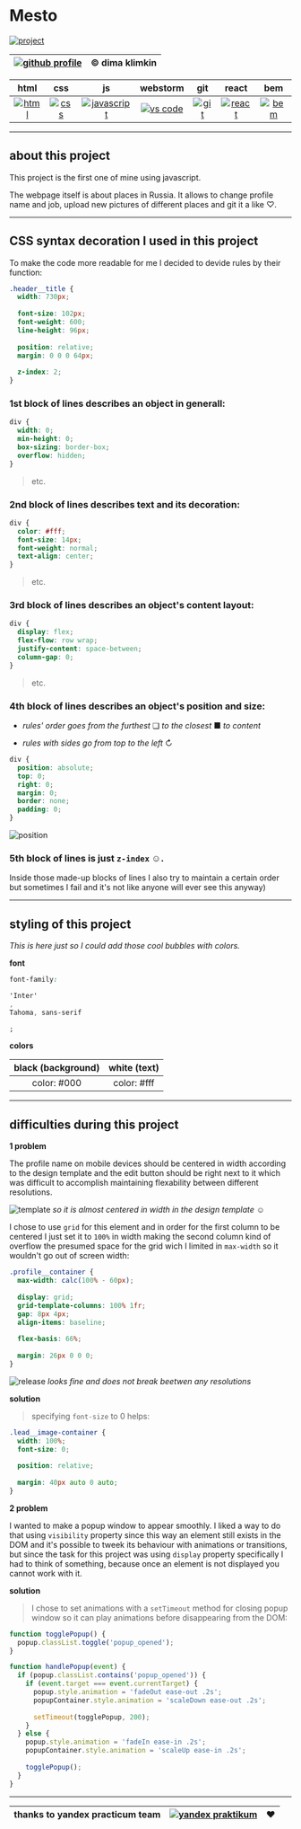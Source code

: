 # Mesto

[![project](https://svgshare.com/i/pvA.svg "github profile")](https://kobewinona.github.io/mesto/)

| [![github profile](https://svgshare.com/i/p5A.svg "github profile")](https://github.com/kobewinona) | &copy; dima klimkin |
|:---------------------------------------------------------------------------------------------------:|:-------------------:|

|                                html                                 |                                   css                                    |                                      js                                      |                                     webstorm                                      |                              git                               |                             react                             |                              bem                               |
|:-------------------------------------------------------------------:|:------------------------------------------------------------------------:|:----------------------------------------------------------------------------:|:---------------------------------------------------------------------------------:|:--------------------------------------------------------------:|:-------------------------------------------------------------:|:--------------------------------------------------------------:|
| [![html](https://svgshare.com/i/p7U.svg)](https://www.w3.org/html/) | [![css](https://svgshare.com/i/p6o.svg)](https://www.w3schools.com/css/) | [![javascript](https://svgshare.com/i/pvW.svg)](https://www.javascript.com/) | [![vs code](https://svgshare.com/i/t1V.svg)](https://www.jetbrains.com/webstorm/) | [![git](https://svgshare.com/i/p6d.svg)](https://git-scm.com/) | [![react](https://svgshare.com/i/t1y.svg)](https://react.dev) | [![bem](https://svgshare.com/i/p6x.svg)](https://en.bem.info/) |

---

## about this project

This project is the first one of mine using javascript.

The webpage itself is about places in Russia. It allows to change profile name and job, upload new pictures of different
places and git it a like ♡.

---

## CSS syntax decoration I used in this project

To make the code more readable for me I decided to devide rules by their function:

```css
.header__title {
  width: 730px;
  
  font-size: 102px;
  font-weight: 600;
  line-height: 96px;
  
  position: relative;
  margin: 0 0 0 64px;
  
  z-index: 2;
}
```

### **1st** block of lines describes an object in generall:

```css
div {
  width: 0;
  min-height: 0;
  box-sizing: border-box;
  overflow: hidden;
}
```

> etc.

### **2nd** block of lines describes text and its decoration:

```css
div {
  color: #fff;
  font-size: 14px;
  font-weight: normal;
  text-align: center;
}
```

> etc.

### **3rd** block of lines describes an object's content layout:

```css
div {
  display: flex;
  flex-flow: row wrap;
  justify-content: space-between;
  column-gap: 0;
}
```

> etc.

### **4th** block of lines describes an object's position and size:

- *rules' order goes from the furthest* ❏ *to the closest* ■ *to content*

- *rules with sides*  *go from top to the left* ↻

```css
div {
  position: absolute;
  top: 0;
  right: 0;
  margin: 0;
  border: none;
  padding: 0;
}
```

![position](https://i.postimg.cc/HkN8sKfB/element.png)

### **5th** block of lines is just ```z-index``` ☺.

Inside those made-up blocks of lines I also try to maintain a certain order but sometimes I fail and it's not like
anyone will ever see this anyway)

---

## styling of this project

*This is here just so I could add those cool bubbles with colors.*

**font**

```css
font-family:

'Inter'
,
Tahoma, sans-serif

;
```

**colors**

| black (background) | white (text) |
|:------------------:|:------------:|
|    color: #000     | color: #fff  |

---

## difficulties during this project

**1 problem**

The profile name on mobile devices should be centered in width according to the design template and the edit button
should be right next to it which was difficult to accomplish maintaining flexability between different resolutions.

![template](https://i.postimg.cc/N040T6cC/2023-01-30-22-36-38.png)
*so it is almost centered in width in the design template* ☺

I chose to use ```grid``` for this element and in order for the first column to be centered I just set it to ```100%```
in width making the second column kind of overflow the presumed space for the grid wich I limited in ```max-width``` so
it wouldn't go out of screen width:

```css
.profile__container {
  max-width: calc(100% - 60px);
  
  display: grid;
  grid-template-columns: 100% 1fr;
  gap: 8px 4px;
  align-items: baseline;
  
  flex-basis: 66%;
  
  margin: 26px 0 0 0;
}
```

![release](https://i.postimg.cc/fLRRvVWz/2023-01-30-22-40-45.png)
*looks fine and does not break beetwen any resolutions*

**solution**

> specifying ```font-size``` to 0 helps:

```css
.lead__image-container {
  width: 100%;
  font-size: 0;
  
  position: relative;
  
  margin: 40px auto 0 auto;
}
```

**2 problem**

I wanted to make a popup window to appear smoothly. I liked a way to do that using ```visibility``` property since this
way an element still exists in the DOM and it's possible to tweek its behaviour with animations or transitions, but
since the task for this project was using ```display``` property specifically I had to think of something, because once
an element is not displayed you cannot work with it.

**solution**

> I chose to set animations with a ```setTimeout``` method for closing popup window so it can play animations before
> disappearing from the DOM:

```javascript
function togglePopup() {
  popup.classList.toggle('popup_opened');
}

function handlePopup(event) {
  if (popup.classList.contains('popup_opened')) {
    if (event.target === event.currentTarget) {
      popup.style.animation = 'fadeOut ease-out .2s';
      popupContainer.style.animation = 'scaleDown ease-out .2s';
      
      setTimeout(togglePopup, 200);
    }
  } else {
    popup.style.animation = 'fadeIn ease-in .2s';
    popupContainer.style.animation = 'scaleUp ease-in .2s';
    
    togglePopup();
  }
}
```

---

| thanks to yandex practicum team | [![yandex praktikum](https://svgshare.com/i/p77.svg)](https://practicum.yandex.ru/) | ♥ |
| :---: | :---: | :---: |